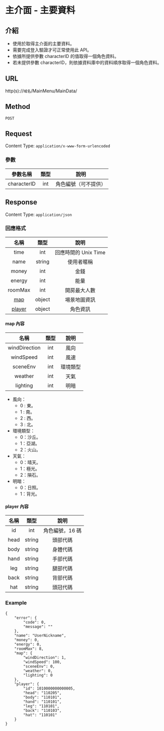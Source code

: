 # 主介面 - 主要資料
## 介紹

- 使用於取得主介面的主要資料。
- 需要完成登入驗證才可正常使用此 API。
- 依據所提供參數 characterID 的值取得一個角色資料。
- 若未提供參數 characterID，則依據資料庫中的資料順序取得一個角色資料。

## URL

http(s)://`域名`/MainMenu/MainData/

## Method

`POST`

## Request

Content Type: `application/x-www-form-urlencoded`

### 參數

| 參數名稱 | 類型 | 說明 |
|:-:|:-:|:-:|
| characterID | int | 角色編號（可不提供） |

## Response

Content Type: `application/json`

### 回應格式

| 名稱 | 類型 | 說明 |
|:-:|:-:|:-:|
| time | int | 回應時間的 Unix Time |
| name | string | 使用者暱稱 |
| money | int | 金錢 |
| energy | int | 能量 |
| roomMax | int | 開房最大人數 |
| [map](#map) | object | 場景地圖資訊 |
| [player](#player) | object | 角色資訊 |

#### <span id="map">map 內容</span>

| 名稱 | 類型 | 說明 |
|:-:|:-:|:-:|
| windDirection | int | 風向 |
| windSpeed | int | 風速 |
| sceneEnv | int | 環境類型 |
| weather | int | 天氣|
| lighting | int | 明暗 |

- 風向：
	- 0 : 東。
	- 1 : 南。
	- 2 : 西。
	- 3 : 北。
- 環境類型：
	- 0：沙丘。
	- 1：亞湖。
	- 2：火山。
- 天氣：
	- 0：晴天。
	- 1：極光。
	- 2：隕石。
- 明暗：
	- 0：日照。
	- 1：背光。

#### <span id="player">player 內容</span>

| 名稱 | 類型 | 說明 |
|:-:|:-:|:-:|
| id | int | 角色編號，16 碼 |
| head | string | 頭部代碼 |
| body | string | 身體代碼 |
| hand | string | 手部代碼 |
| leg | string | 腿部代碼 |
| back | string | 背部代碼 |
| hat | string | 頭冠代碼 |

### Example

	{
	    "error": {
	        "code": 0,
	        "message": ""
	    },
	    "name": "UserNickname",
	    "money": 0,
	    "energy": 0,
	    "roomMax": 8,
	    "map": {
	        "windDirection": 1,
	        "windSpeed": 100,
	        "sceneEnv": 0,
	        "weather": 0,
	        "lighting": 0
	    },
	    "player": {
	        "id": 1010000000000005,
	        "head": "110205",
	        "body": "110101",
	        "hand": "110101",
	        "leg": "110101",
	        "back": "110103",
	        "hat": "110101"
	    }
	}
